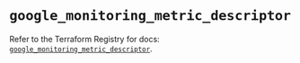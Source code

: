 # `google_monitoring_metric_descriptor`

Refer to the Terraform Registry for docs: [`google_monitoring_metric_descriptor`](https://registry.terraform.io/providers/hashicorp/google/6.21.0/docs/resources/monitoring_metric_descriptor).

